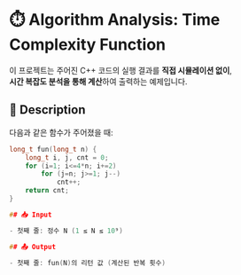# ⏱️ Algorithm Analysis: Time Complexity Function

이 프로젝트는 주어진 C++ 코드의 실행 결과를 **직접 시뮬레이션 없이**,  
**시간 복잡도 분석을 통해 계산**하여 출력하는 예제입니다.

## 📘 Description

다음과 같은 함수가 주어졌을 때:

```cpp
long_t fun(long_t n) {
    long_t i, j, cnt = 0;
    for (i=1; i<=4*n; i+=2)
        for (j=n; j>=1; j--)
            cnt++;
    return cnt;
}

## 📥 Input

- 첫째 줄: 정수 N (1 ≤ N ≤ 10⁹)

## 📤 Output

- 첫째 줄: fun(N)의 리턴 값 (계산된 반복 횟수)